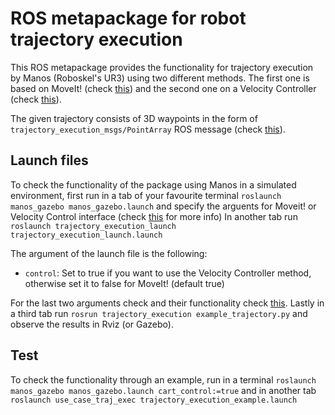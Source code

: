 # ROS metapackage for robot trajectory execution

This ROS metapackage provides the functionality for trajectory execution by Manos (Roboskel's UR3) 
using two different methods. The first one is based on MoveIt! (check [this](https://github.com/Roboskel-Manipulation/trajectory_execution_pkg/tree/master/moveit_trajectory_execution)) and the second one on a Velocity 
Controller (check [this](https://github.com/Roboskel-Manipulation/trajectory_execution_pkg/tree/master/control_trajectory_execution)).

The given trajectory consists of 3D waypoints in the form of `trajectory_execution_msgs/PointArray` ROS
message (check [this](https://github.com/Roboskel-Manipulation/trajectory_execution_pkg/tree/master/trajectory_execution_msgs)).

## Launch files
To check the functionality of the package using Manos in a simulated environment, first run in a tab of
your favourite terminal `roslaunch manos_gazebo manos_gazebo.launch` and specify the arguents for Moveit! or
Velocity Control interface (check [this](https://github.com/Roboskel-Manipulation/manos/tree/devel) for more info)
In another tab run `roslaunch trajectory_execution_launch trajectory_execution_launch.launch`
 
 The argument of the launch file is the following:
 * `control`: Set to true if you want to use the Velocity Controller method, otherwise set it to false
 for MoveIt! (default true)
 
For the last two arguments check and their functionality check [this](https://github.com/Roboskel-Manipulation/trajectory_preprocessing_pkg). Lastly in a third tab run `rosrun trajectory_execution example_trajectory.py` and observe the results in Rviz (or Gazebo).
 
 ## Test
 To check the functionality through an example, run in a terminal `roslaunch manos_gazebo manos_gazebo.launch cart_control:=true` and in another tab `roslaunch use_case_traj_exec trajectory_execution_example.launch`
 
